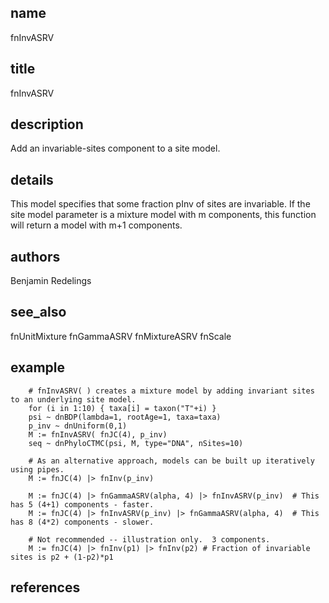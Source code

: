## name
fnInvASRV
## title
fnInvASRV
## description
Add an invariable-sites component to a site model.
## details
This model specifies that some fraction pInv of sites are invariable.
If the site model parameter is a mixture model with m components, this function will return a model with
m+1 components.
## authors
Benjamin Redelings
## see_also
fnUnitMixture
fnGammaASRV
fnMixtureASRV
fnScale
## example
        # fnInvASRV( ) creates a mixture model by adding invariant sites to an underlying site model.
        for (i in 1:10) { taxa[i] = taxon("T"+i) }
        psi ~ dnBDP(lambda=1, rootAge=1, taxa=taxa)
        p_inv ~ dnUniform(0,1)
        M := fnInvASRV( fnJC(4), p_inv)
        seq ~ dnPhyloCTMC(psi, M, type="DNA", nSites=10)

        # As an alternative approach, models can be built up iteratively using pipes.
        M := fnJC(4) |> fnInv(p_inv)

        M := fnJC(4) |> fnGammaASRV(alpha, 4) |> fnInvASRV(p_inv)  # This has 5 (4+1) components - faster.
        M := fnJC(4) |> fnInvASRV(p_inv) |> fnGammaASRV(alpha, 4)  # This has 8 (4*2) components - slower.

        # Not recommended -- illustration only.  3 components.
        M := fnJC(4) |> fnInv(p1) |> fnInv(p2) # Fraction of invariable sites is p2 + (1-p2)*p1
## references
